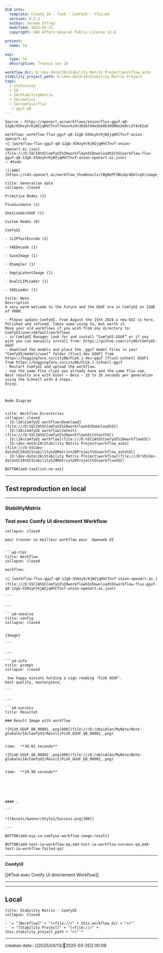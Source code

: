```yaml
---
ELN info:
  template: Create IA - Task - ComFyUI - Flux.md
  version: 0.3.2
  author: Jerome Offroy
  modified: 2025-03-25
  copyright: GNU Affero General Public License v3.0

project:
  name: IA

wip:
  type: IA
  description: Travaux sur IA

workflow_dir: D:\dev-data\IA\Stability Matrix Project\workflow_auto
stability_project_path: D:\dev-data\IA\Stability Matrix Project
tags:
  - status/wip
  - IA
  - IA/StabilityMatrix
  - IA/comfyui
  - IA/comfyui/flux
   - gguf q8
---
```

````ad-tip
Source : https://openart.ai/workflows/onion/flux-gguf-q8-12gb/X5HzyhrKjW2jqHVCTnvT?msockid=361bfd4e2eb863dd06e2e8cc2f4c62a5

workflow: workflow-flux-gguf-q8-12gb-X5HzyhrKjW2jqHVCTnvT-onion-openart.ai
⭐🚧 [workflow-flux-gguf-q8-12gb-X5HzyhrKjW2jqHVCTnvT-onion-openart.ai.json](file:///D:%5CIA%5CComfyUI%20workflow%5CDownload%5C%5Cworkflow-flux-gguf-q8-12gb-X5HzyhrKjW2jqHVCTnvT-onion-openart.ai.json)
✅ #todo

![|400](https://cdn.openart.ai/workflow_thumbnails/rBg0ePF3BLUqr4QolcqX/image_NLouQvvs_1723969574067_raw.jpg)
````

````ad-quote
title: Generation data
collapse: closed

Primitive Nodes (2)

FluxGuidance (1)

UnetLoaderGGUF (1)

Custom Nodes (8)

ComfyUI

- CLIPTextEncode (2)

- VAEDecode (1)

- SaveImage (1)

- KSampler (1)

- EmptyLatentImage (1)

- DualCLIPLoader (1)

- VAELoader (1)

````

````ad-note
title: Note
Description
A very warm welcome to the Future and the GGUF era in ComfyUI on 12GB of VRAM.

- Please update ComfyUI. From August the 15th 2024 a new GUI is here. Polished and refined. Takes some using to, but worth it.
Move your old workflows if you wish from any directory to: ComfyUI/user/default/workflows
- in ComfyUI Manager look for and install “ComfyUI-GGUF” or if you wish you can manually install from: https://github.com/city96/ComfyUI-GGUF
- download the models and place the .gguf model files in your “ComfyUI/models/unet” folder [flux1-dev GGUF] from https://huggingface.co/city96/FLUX.1-dev-gguf [flux1-schnell GGUF] from https://huggingface.co/city96/FLUX.1-schnell-gguf
- Restart ComfyUI and upload the workflow.
- use the same Flux clips you already have and the same Flux vae.
Best results are with Euler – Beta - 25 to 35 seconds per generation using the Schnell with 4 steps.
Enjoy.



Node Diagram


````

```ad-info
title: Workflow Directories
collapse: closed
- [D:\IA\ComfyUI workflow\Download](file:///D:%5CIA%5CComfyUI%20workflow%5CDownload%5C)
- [D:\IA\ComfyUI workflow\totest](file:///D:%5CIA%5CComfyUI%20workflow%5Ctotest%5C)
- [D:\IA\ComfyUI workflow](file:///D:%5CIA%5CComfyUI%20workflow%5C)
- [D:\dev-data\IA\Stability Matrix Project\workflow_auto](file:///D:%5Cdev-data%5CIA%5CStability%20Matrix%20Project%5Cworkflow_auto%5C)
- [D:\dev-data\IA\Stability Matrix Project\workflow](file:///D:%5Cdev-data%5CIA%5CStability%20Matrix%20Project%5Cworkflow%5C)
```






`BUTTON[add-tasklist-no-ask]`


---

## Test reproduction en local

---
### StabilityMatrix 
### Test avec Comfy UI directement Workflow

```ad-info
collapse: closed

pour trouver un meilleur workflow pour  Openweb UI
```

```````ad-success

```ad-tldr
title: Workflow
collapse: closed

workflow:

⭐🚧 [workflow-flux-gguf-q8-12gb-X5HzyhrKjW2jqHVCTnvT-onion-openart.ai.](file:///D:%5CIA%5CComfyUI%20workflow%5CDownload%5Cworkflow-flux-gguf-q8-12gb-X5HzyhrKjW2jqHVCTnvT-onion-openart.ai.json)

```

---

```ad-seealso
title: config
collapse: closed


{Image}

```

---

```ad-info
title: prompt
collapse: closed

 two happy minions holding a sign reading 'FLUX GGUF'.
best quality, masterpiece,

```

---

```ad-success
title: Resultat

### Result Image with workflow

![FLUX_GGUF_Q8_00001_.png|600](file:///D:/obsidian/MyNote/Note-globale/IA/ComfyUI/Result/FLUX_GGUF_Q8_00001_.png)


time:  **39.62 seconds**

![FLUX_GGUF_Q8_00002_.png|600](file:///D:/obsidian/MyNote/Note-globale/IA/ComfyUI/Result/FLUX_GGUF_Q8_00002_.png)


time:  **29.99 seconds**






#### .

```

![[Assets/banner/Style1/Success.png|300]]

---

```````

`BUTTON[add-wip-ia-comfyui-workflow-image-result]`

`BUTTON[add-test-ia-workflow-qa,add-test-ia-workflow-success-qa,add-test-ia-workflow-failed-qa]`

---
#### ComfyUI 
[[#Test avec Comfy UI directement Workflow]]

---





---
## Local

```ad-tip
title: Stability Matrix - ComfyUI
collapse: Closed

- `= "[Workflow]" + "(<file:///" + this.workflow_dir + ">)"`
- `= "[Stability Project]" + "(<file:///" + this.stability_project_path + ">)"`*
```

---
creation date:: [[2025/03/13/📒2025-03-25]]  00:09


